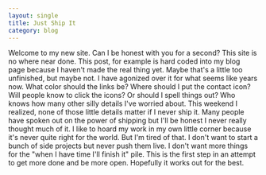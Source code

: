 ```yaml
---
layout: single
title: Just Ship It
category: blog
---
```


Welcome to my new site. Can I be honest with you for a second? This site is no where near done. This post, for example is hard coded into my blog page because I haven't made the real thing yet. Maybe that's a little too unfinished, but maybe not. I have agonized over it for what seems like years now. What color should the links be? Where should I put the contact icon? Will people know to click the icons? Or should I spell things out? Who knows how many other silly details I've worried about. This weekend I realized, none of those little details matter if I never ship it. Many people have spoken out on the power of shipping but I'll be honest I never really thought much of it. I like to hoard my work in my own little corner because it's never quite right for the world. But I'm tired of that. I don't want to start a bunch of side projects but never push them live. I don't want more things for the "when I have time I'll finish it" pile. This is the first step in an attempt to get more done and be more open. Hopefully it works out for the best.